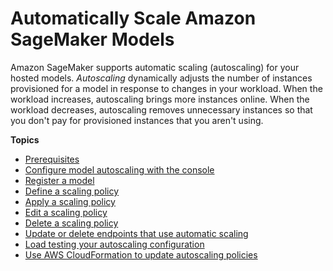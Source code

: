 # Automatically Scale Amazon SageMaker Models<a name="endpoint-auto-scaling"></a>

Amazon SageMaker supports automatic scaling \(autoscaling\) for your hosted models\. *Autoscaling* dynamically adjusts the number of instances provisioned for a model in response to changes in your workload\. When the workload increases, autoscaling brings more instances online\. When the workload decreases, autoscaling removes unnecessary instances so that you don't pay for provisioned instances that you aren't using\.

**Topics**
+ [Prerequisites](endpoint-auto-scaling-prerequisites.md)
+ [Configure model autoscaling with the console](endpoint-auto-scaling-add-console.md)
+ [Register a model](endpoint-auto-scaling-add-policy.md)
+ [Define a scaling policy](endpoint-auto-scaling-add-code-define.md)
+ [Apply a scaling policy](endpoint-auto-scaling-add-code-apply.md)
+ [Edit a scaling policy](endpoint-auto-scaling-edit.md)
+ [Delete a scaling policy](endpoint-auto-scaling-delete.md)
+ [Update or delete endpoints that use automatic scaling](endpoint-scaling.md)
+ [Load testing your autoscaling configuration](endpoint-scaling-loadtest.md)
+ [Use AWS CloudFormation to update autoscaling policies](endpoint-scaling-cloudformation.md)